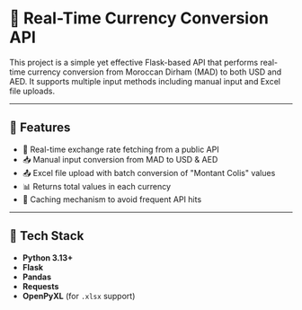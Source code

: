 # 💱 Real-Time Currency Conversion API

This project is a simple yet effective Flask-based API that performs real-time currency conversion from Moroccan Dirham (MAD) to both USD and AED.
It supports multiple input methods including manual input and Excel file uploads.

---

## 🚀 Features

- 🔄 Real-time exchange rate fetching from a public API
- 📥 Manual input conversion from MAD to USD & AED
- 📤 Excel file upload with batch conversion of "Montant Colis" values
- 📊 Returns total values in each currency
- 🧠 Caching mechanism to avoid frequent API hits

---

## 🧰 Tech Stack

- **Python 3.13+**
- **Flask**
- **Pandas**
- **Requests**
- **OpenPyXL** (for `.xlsx` support)
